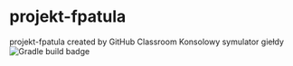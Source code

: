 # projekt-fpatula
projekt-fpatula created by GitHub Classroom
Konsolowy symulator giełdy<br>
![Gradle build badge](https://github.com/Zajecia-PJATK/projekt-s28615/actions/workflows/gradle.yml/badge.svg)
